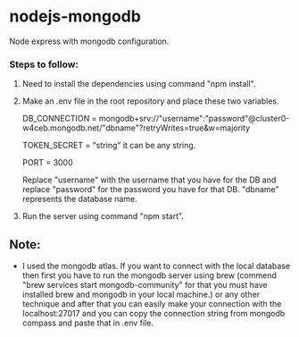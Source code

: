 # nodejs-mongodb
  Node express with mongodb configuration.

### Steps to follow:

1.  Need to install the dependencies using command "npm install".

2.  Make an .env file in the root repository and place these two variables.

    DB_CONNECTION = mongodb+srv://"username":"password"@cluster0-w4ceb.mongodb.net/"dbname"?retryWrites=true&w=majority
  
    TOKEN_SECRET = "string" it can be any string.
  
    PORT = 3000

    Replace "username" with the username that you have for the DB and replace "password" for the password you have for that DB. "dbname" represents the database name.
    

3. Run the server using command "npm start".

## Note:
 *  I used the mongodb atlas. If you want to connect with the local database then first you have to run the mongodb server using brew (commend "brew services start mongodb-community" for that you must have installed brew and mongodb in your local machine.) or any other technique and after that you can easily make your connection with the localhost:27017 and you can copy the connection string from mongodb compass and paste that in .env file.
